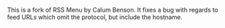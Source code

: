 This is a fork of RSS Menu by Calum Benson.  It fixes a bug with regards to feed URLs which omit the protocol, but include the hostname.